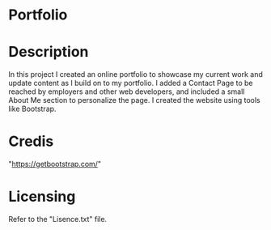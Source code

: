 # Portfolio

# Description
In this project I created an online portfolio to showcase my current work and update content as I build on to my portfolio. I added a Contact Page to be reached by employers and other web developers, and included a small About Me section to personalize the page. I created the website using tools like Bootstrap.

# Credis
"https://getbootstrap.com/"

# Licensing

Refer to the "Lisence.txt" file.